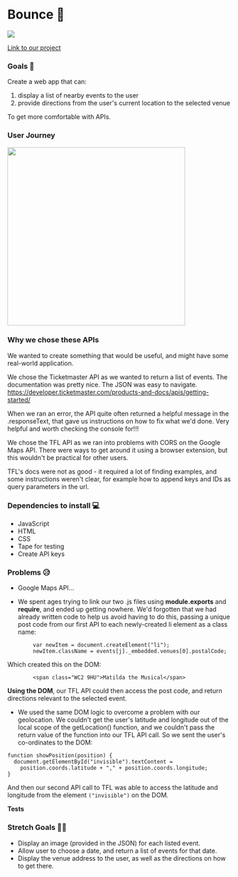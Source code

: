 # Bounce 🎉
![](https://media1.tenor.com/images/74af153c37829c49fa897a5160713549/tenor.gif?itemid=4096707)

[Link to our project](https://fac-15.github.io/events-api/)

### Goals 🥅

Create a web app that can: 
1. display a list of nearby events to the user
2. provide directions from the user's current location to the selected venue

To get more comfortable with APIs.


### User Journey 

<img src = "https://user-images.githubusercontent.com/41472850/48621839-bd9aaa00-e99c-11e8-82b1-a0d22475823c.png" width="400px">


### Why we chose these APIs

We wanted to create something that would be useful, and might have some real-world application. 

We chose the Ticketmaster API as we wanted to return a list of events. The documentation was pretty nice. The JSON was easy to navigate. https://developer.ticketmaster.com/products-and-docs/apis/getting-started/

When we ran an error, the API quite often returned a helpful message in the .responseText, that gave us instructions on how to fix what we'd done. Very helpful and worth checking the console for!!!

We chose the TFL API as we ran into problems with CORS on the Google Maps API. There were ways to get around it using a browser extension, but this wouldn't be practical for other users. 

TFL's docs were not as good - it required a lot of finding examples, and some instructions weren't clear, for example how to append keys and IDs as query parameters in the url.

### Dependencies to install 💻

- JavaScript
- HTML
- CSS
- Tape for testing
- Create API keys 


### Problems 😥 

- Google Maps API...

- We spent ages trying to link our two .js files using **module.exports** and **require**, and ended up getting nowhere. We'd forgotten that we had already written code to help us avoid having to do this, passing a unique post code from our first API to each newly-created li element as a class name: 

```
        var newItem = document.createElement("li");
        newItem.className = events[j]._embedded.venues[0].postalCode;
```
Which created this on the DOM:

```
        <span class="WC2 9HU">Matilda the Musical</span>

```
**Using the DOM**, our TFL API could then access the post code, and return directions relevant to the selected event.

- We used the same DOM logic to overcome a problem with our geolocation. We couldn't get the user's latitude and longitude out of the local scope of the getLocation() function, and we couldn't pass the return value of the function into our TFL API call. So we sent the user's co-ordinates to the DOM: 

```
function showPosition(position) {
  document.getElementById("invisible").textContent =
    position.coords.latitude + "," + position.coords.longitude;
}
```
And then our second API call to TFL was able to access the latitude and longitude from the element ``` ("invisible") ``` on the DOM.

**Tests** 

### Stretch Goals 🏃🥅
- Display an image (provided in the JSON) for each listed event.
- Allow user to choose a date, and return a list of events for that date.
- Display the venue address to the user, as well as the directions on how to get there. 

